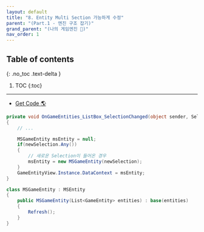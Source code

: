 ```yaml
---
layout: default
title: "8. Entity Multi Section 가능하게 수정"
parent: "(Part.1 - 엔진 구조 잡기)"
grand_parent: "(나의 게임엔진 🎲)"
nav_order: 1
---
```


## Table of contents
{: .no_toc .text-delta }

1. TOC
{:toc}

---

* [Get Code 🌎](https://github.com/Arthur880708/KTHGameEngine/tree/8)

```csharp
private void OnGameEntities_ListBox_SelectionChanged(object sender, SelectionChangedEventArgs e)
{
    // ...

    MSGameEntity msEntity = null;
    if(newSelection.Any())
    {
        // 새로운 Selection이 들어온 경우
        msEntity = new MSGameEntity(newSelection);
    }
    GameEntityView.Instance.DataContext = msEntity;
}
```

```csharp
class MSGameEntity : MSEntity
{
    public MSGameEntity(List<GameEntity> entities) : base(entities)
    {
        Refresh();
    }
}
```
